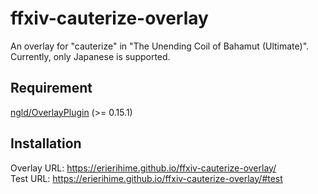 # ffxiv-cauterize-overlay
An overlay for "cauterize" in "The Unending Coil of Bahamut (Ultimate)".  
Currently, only Japanese is supported.

## Requirement
[ngld/OverlayPlugin](https://github.com/ngld/OverlayPlugin/) (>= 0.15.1)

## Installation
Overlay URL: https://erierihime.github.io/ffxiv-cauterize-overlay/  
Test URL: https://erierihime.github.io/ffxiv-cauterize-overlay/#test
